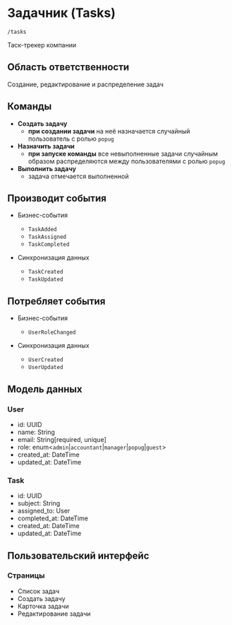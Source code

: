 # Задачник (Tasks)

`/tasks`

Таск-трекер компании

## Область ответственности

Создание, редактирование и распределение задач

## Команды

- **Создать задачу**
  - **при создании задачи** на неё назначается случайный пользователь с ролью `popug`
- **Назначить задачи**
  - **при запуске команды** все невыполненные задачи случайным образом распределяются между пользователями с ролью `popug`
- **Выполнить задачу**
  - задача отмечается выполненной

## Производит события

- Бизнес-события
  - `TaskAdded`
  - `TaskAssigned`
  - `TaskCompleted`

- Синхронизация данных
  - `TaskCreated`
  - `TaskUpdated`

## Потребляет события

- Бизнес-события
  - `UserRoleChanged`

- Синхронизация данных
  - `UserCreated`
  - `UserUpdated`

## Модель данных

### User
- id: UUID
- name: String
- email: String[required, unique]
- role: enum\<`admin`|`accountant`|`manager`|`popug`|`guest`>
- created\_at: DateTime
- updated\_at: DateTime

### Task 
- id: UUID
- subject: String
- assigned\_to: User
- completed\_at: DateTime
- created\_at: DateTime
- updated\_at: DateTime

## Пользовательский интерфейс

### Страницы

- Список задач
- Создать задачу
- Карточка задачи
- Редактирование задачи
